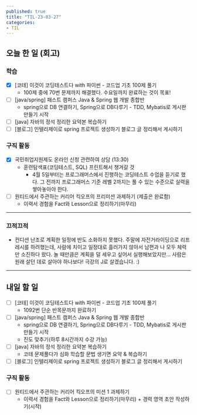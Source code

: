 ```yaml
---
published: true
title: "TIL-23-03-27"
categories: 
- TIL
---
```

## 오늘 한 일 (회고)

### 학습
* [x] [코테] 이것이 코딩테스트다 with 파이썬 - 코드업 기초 100제 풀기
  - 100제 중에 70번 문제까지 해결했다. 수요일까지 완료하는 것이 목표!
* [ ] [java/spring] 패스트 캠퍼스 Java & Spring 웹 개발 종합반 
  * spring으로 DB 연결하기, Spring으로 DB다루기 - TDD, Mybatis로 게시판 만들기 시작
* [ ] [java] 자바의 정석 정리한 요약본 복습하기
* [ ] [블로그] 인텔리제이로 spring 프로젝트 생성하기 블로그 글 정리해서 게시하기

### 구직 활동
* [x] 국민취업지원제도 온라인 신청 관련하여 상담 (13:30)
  * 훈련탐색표(코딩테스트, SQL) 프린트해서 챙겨갈 것
    * 4월 5일부터는 프로그래머스에서 진행하는 코딩테스트 수업을 듣기로 했다. 그 전까지 프로그래머스 기준 레벨 2까지는 풀 수 있는 수준으로 실력을 쌓아놓아야 한다.
* [ ] 원티드에서 주관하는 커리어 킥오프의 프리미션 과제하기 (제출은 완료함)
  * 이력서 경험을 Fact와 Lesson으로 정리하기(마무리)
  
---

### 끄적끄적
* 컨디션 난조로 계획한 일정에 반도 소화하지 못했다. 주말에 자전거라이딩으로 리프레시를 하려했는데, 사람에 치이고 일정대로 흘러가지 않아서 남편과 나 모두 체력만 소진하다 왔다. 놀 때만큼은 계획을 덜 세우고 싶어서 실행해보았지만... 사람은 원래 살던 데로 살아야 하나보다! 극강의 J로 살겠습니다. :)

---

## 내일 할 일
* [ ] [코테] 이것이 코딩테스트다 with 파이썬 - 코드업 기초 100제 풀기
  * 1092번 단순 반목문까지 완료하기
* [ ] [java/spring] 패스트 캠퍼스 Java & Spring 웹 개발 종합반
  * spring으로 DB 연결하기, Spring으로 DB다루기 - TDD, Mybatis로 게시판 만들기 시작
  * 진도 맞추기(하루 8시간까지 수강 가능)
* [ ] [java] 자바의 정석 정리한 요약본 복습하기
  - 코테 문제풀다가 심화 학습할 문법 생기면 요약 & 복습하기
* [ ] [블로그] 인텔리제이로 spring 프로젝트 생성하기 블로그 글 정리해서 게시하기

### 구직 활동
* [ ] 원티드에서 주관하는 커리어 킥오프의 미션 1 과제하기
  * 이력서 경험을 Fact와 Lesson으로 정리하기(마무리) + 경력 영역 초안 작성하기(시작)